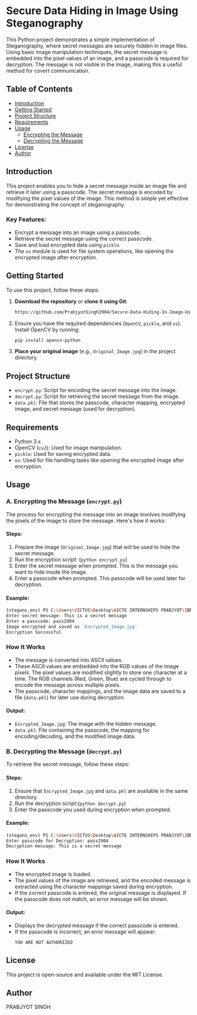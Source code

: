 # Secure Data Hiding in Image Using Steganography

This Python project demonstrates a simple implementation of Steganography, where secret messages are securely hidden in image files. Using basic image manipulation techniques, the secret message is embedded into the pixel values of an image, and a passcode is required for decryption. The message is not visible in the image, making this a useful method for covert communication.

## Table of Contents
- [Introduction](#introduction)
- [Getting Started](#getting-started)
- [Project Structure](#project-structure)
- [Requirements](#requirements)
- [Usage](#usage)
  - [Encrypting the Message](#encrypting-the-message)
  - [Decrypting the Message](#decrypting-the-message)
- [License](#license)
- [Author](#author)

## Introduction

This project enables you to hide a secret message inside an image file and retrieve it later using a passcode. The secret message is encoded by modifying the pixel values of the image. This method is simple yet effective for demonstrating the concept of steganography.

### Key Features:
- Encrypt a message into an image using a passcode.
- Retrieve the secret message using the correct passcode.
- Save and load encrypted data using `pickle`.
- The `os` module is used for file system operations, like opening the encrypted image after encryption.

## Getting Started

To use this project, follow these steps:

1. **Download the repository** or **clone it using Git**:
    ```bash
    https://github.com/PrabjyotSingh2904/Secure-Data-Hiding-In-Image-Using-Steganography.git
    ```

2. Ensure you have the required dependencies (`OpenCV`, `pickle`, and `os`). Install OpenCV by running:
    ```bash
    pip install opencv-python
    ```

3. **Place your original image** (e.g., `Original_Image.jpg`) in the project directory.

## Project Structure

- `encrypt.py`: Script for encoding the secret message into the image.
- `decrypt.py`: Script for retrieving the secret message from the image.
- `data.pkl`: File that stores the passcode, character mapping, encrypted image, and secret message (used for decryption).

## Requirements

- Python 3.x
- OpenCV (`cv2`): Used for image manipulation.
- `pickle`: Used for saving encrypted data.
- `os`: Used for file handling tasks like opening the encrypted image after encryption.

## Usage

### A. Encrypting the Message (`encrypt.py`)

The process for encrypting the message into an image involves modifying the pixels of the image to store the message. Here's how it works:

#### Steps:
1. Prepare the image (`Original_Image.jpg`) that will be used to hide the secret message.
2. Run the encryption script: (`python encrypt.py`)
3. Enter the secret message when prompted. This is the message you want to hide inside the image.
4. Enter a passcode when prompted. This passcode will be used later for decryption.

#### Example:
```bash
(stegano_env) PS C:\Users\VICTUS\Desktop\AICTE INTERNSHIPS PRABJYOT\IBM skillsbuild internship\Stenography-main> python encrypt.py
Enter secret message: This is a secret message
Enter a passcode: pass2904
Image encrypted and saved as 'Encrypted_Image.jpg'
Encryption Successful
```

### How It Works

- The message is converted into ASCII values.
- These ASCII values are embedded into the RGB values of the image pixels. The pixel values are modified slightly to store one character at a time. The RGB channels (Red, Green, Blue) are cycled through to encode the message across multiple pixels.
- The passcode, character mappings, and the image data are saved to a file (`data.pkl`) for later use during decryption.

#### Output:
- `Encrypted_Image.jpg`: The image with the hidden message.
- `data.pkl`: File containing the passcode, the mapping for encoding/decoding, and the modified image data.


### B. Decrypting the Message (`decrypt.py`)

To retrieve the secret message, follow these steps:

#### Steps:
1. Ensure that `Encrypted_Image.jpg` and `data.pkl` are available in the same directory.
2. Run the decryption script:(`python decrypt.py`)
3. Enter the passcode you used during encryption when prompted.

#### Example:
```bash
(stegano_env) PS C:\Users\VICTUS\Desktop\AICTE INTERNSHIPS PRABJYOT\IBM skillsbuild internship\Stenography-main> python decrypt.py
Enter passcode for Decryption: pass2904
Decryption message: This is a secret message
```

### How It Works

- The encrypted image is loaded.
- The pixel values of the image are retrieved, and the encoded message is extracted using the character mappings saved during encryption.
- If the correct passcode is entered, the original message is displayed. If the passcode does not match, an error message will be shown.

#### Output:
- Displays the decrypted message if the correct passcode is entered.
- If the passcode is incorrect, an error message will appear:
    ```plaintext
    YOU ARE NOT AUTHORIZED
    ```


## License

This project is open-source and available under the MIT License.

## Author
PRABJYOT SINGH
